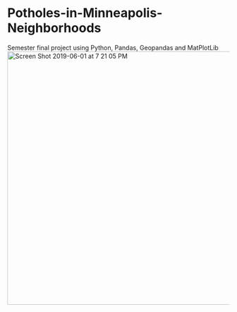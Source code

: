 # Potholes-in-Minneapolis-Neighborhoods
Semester final project using Python, Pandas, Geopandas and MatPlotLib
<img width="573" alt="Screen Shot 2019-06-01 at 7 21 05 PM" src="https://user-images.githubusercontent.com/34755793/58755255-907b9800-84a5-11e9-9228-cf5ab1069702.png">

